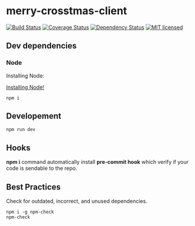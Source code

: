 # merry-crosstmas-client

[![Build Status](https://travis-ci.org/samuelmartineau/merry-crosstmas.svg?branch=dev)](https://travis-ci.org/samuelmartineau/merry-crosstmas-client?branch=dev)
[![Coverage Status](https://coveralls.io/repos/samuelmartineau/merry-crosstmas-client/badge.svg?branch=dev&service=github)](https://coveralls.io/github/samuelmartineau/merry-crosstmas-client?branch=dev)
[![Dependency Status](https://david-dm.org/samuelmartineau/merry-crosstmas.svg)](https://david-dm.org/samuelmartineau/merry-crosstmas-client)
[![MIT licensed](https://img.shields.io/badge/license-MIT-blue.svg)](LICENSE)

## Dev dependencies

### Node

Installing Node:

[Installing Node!](https://nodejs.org/en/)

```
npm i
```

## Developement

```
npm run dev
```

## Hooks

**npm i** command automatically install **pre-commit hook** which verify if your code is sendable to the repo.

## Best Practices

Check for outdated, incorrect, and unused dependencies.

```
npm i -g npm-check
npm-check
```
